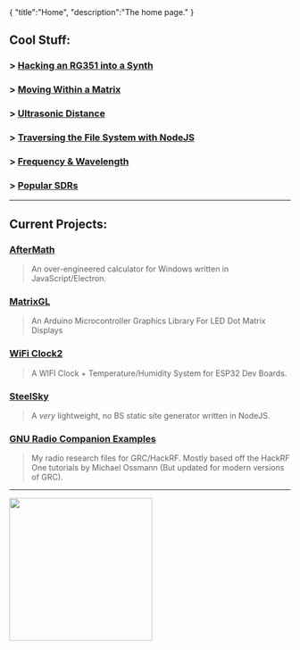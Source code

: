 <steelsky>
{
  "title":"Home",
  "description":"The home page."
}
</steelsky>

## Cool Stuff:

### > [Hacking an RG351 into a Synth](/wiki/rg351-synth.html)
### > [Moving Within a Matrix](/wiki/moving-within-a-matrix.html)
### > [Ultrasonic Distance](/wiki/arduino-ultrasonic-distance.html)
### > [Traversing the File System with NodeJS](/wiki/traverse-fs-nodejs.html)
### > [Frequency & Wavelength](/wiki/frequency-and-wavelength.html)
### > [Popular SDRs](/wiki/popular-sdrs.html)

<hr>

## Current Projects:
### [AfterMath](https://github.com/matdombrock/AfterMath)
> An over-engineered calculator for Windows written in JavaScript/Electron.

### [MatrixGL](https://github.com/matdombrock/MatrixGL)
> An Arduino Microcontroller Graphics Library For LED Dot Matrix Displays

### [WiFi Clock2](https://github.com/matdombrock/WiFi-Clock2)
> A WIFI Clock + Temperature/Humidity System for ESP32 Dev Boards.

### [SteelSky](https://github.com/matdombrock/SteelSky)
> A *very* lightweight, no BS static site generator written in NodeJS.

### [GNU Radio Companion Examples](https://github.com/matdombrock/GNU_Radio_Companion_Examples)
> My radio research files for GRC/HackRF. Mostly based off the HackRF One tutorials by Michael Ossmann (But updated for modern versions of GRC).

<hr>

<img src="/max.png" width="256px">